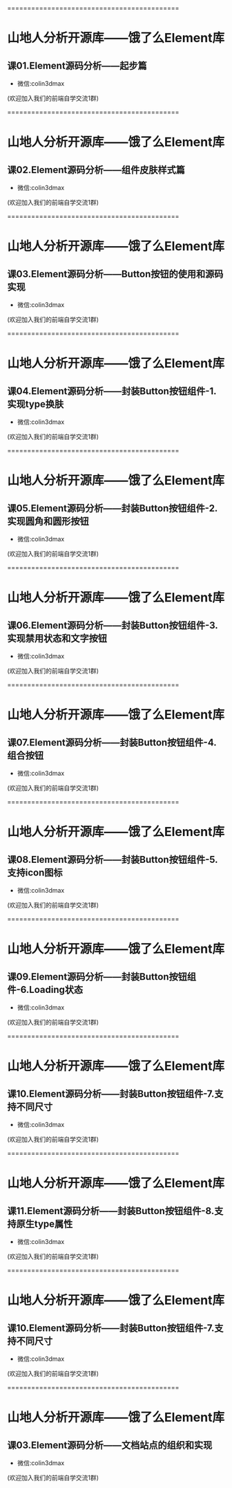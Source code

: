 ===========================================

# 山地人分析开源库——饿了么Element库

## 课01.Element源码分析——起步篇

* 微信:colin3dmax

(欢迎加入我们的前端自学交流1群)

===========================================

# 山地人分析开源库——饿了么Element库

## 课02.Element源码分析——组件皮肤样式篇

* 微信:colin3dmax

(欢迎加入我们的前端自学交流1群)

===========================================

# 山地人分析开源库——饿了么Element库

## 课03.Element源码分析——Button按钮的使用和源码实现

* 微信:colin3dmax

(欢迎加入我们的前端自学交流1群)

===========================================

# 山地人分析开源库——饿了么Element库

## 课04.Element源码分析——封装Button按钮组件-1.实现type换肤

* 微信:colin3dmax

(欢迎加入我们的前端自学交流1群)

===========================================

# 山地人分析开源库——饿了么Element库

## 课05.Element源码分析——封装Button按钮组件-2.实现圆角和圆形按钮

* 微信:colin3dmax

(欢迎加入我们的前端自学交流1群)

===========================================

# 山地人分析开源库——饿了么Element库

## 课06.Element源码分析——封装Button按钮组件-3.实现禁用状态和文字按钮

* 微信:colin3dmax

(欢迎加入我们的前端自学交流1群)

===========================================

# 山地人分析开源库——饿了么Element库

## 课07.Element源码分析——封装Button按钮组件-4.组合按钮

* 微信:colin3dmax

(欢迎加入我们的前端自学交流1群)

===========================================

# 山地人分析开源库——饿了么Element库

## 课08.Element源码分析——封装Button按钮组件-5.支持icon图标

* 微信:colin3dmax

(欢迎加入我们的前端自学交流1群)

===========================================

# 山地人分析开源库——饿了么Element库

## 课09.Element源码分析——封装Button按钮组件-6.Loading状态

* 微信:colin3dmax

(欢迎加入我们的前端自学交流1群)

===========================================

# 山地人分析开源库——饿了么Element库

## 课10.Element源码分析——封装Button按钮组件-7.支持不同尺寸

* 微信:colin3dmax

(欢迎加入我们的前端自学交流1群)

===========================================

# 山地人分析开源库——饿了么Element库

## 课11.Element源码分析——封装Button按钮组件-8.支持原生type属性

* 微信:colin3dmax

(欢迎加入我们的前端自学交流1群)


===========================================

# 山地人分析开源库——饿了么Element库

## 课10.Element源码分析——封装Button按钮组件-7.支持不同尺寸

* 微信:colin3dmax

(欢迎加入我们的前端自学交流1群)







===========================================

# 山地人分析开源库——饿了么Element库

## 课03.Element源码分析——文档站点的组织和实现

* 微信:colin3dmax

(欢迎加入我们的前端自学交流1群)


